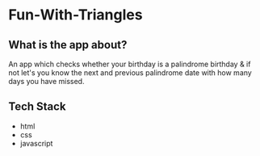 # Fun-With-Triangles

## What is the app about?
An app which checks whether your birthday is a palindrome birthday & if not let's you know the next and previous palindrome date with how many days you have missed.


## Tech Stack
 - html
 - css 
 - javascript 

